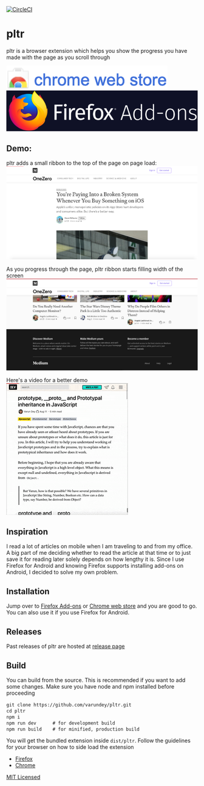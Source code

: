 [![CircleCI](https://circleci.com/gh/varundey/pltr/tree/master.svg?style=svg)](https://circleci.com/gh/varundey/pltr/tree/master)

# pltr

pltr is a browser extension which helps you show the progress you have made with the page as you scroll through

[![Chrome web store](https://raw.githubusercontent.com/varundey/pltr/master/assets/chrome%20web%20store.png)](https://chrome.google.com/webstore/detail/pltr/jnandbgcohcjgonlhmgpjlcpbkaccbnk)
[![Firefox Add-ons](https://raw.githubusercontent.com/varundey/pltr/master/assets/firefox%20add-ons.png)](https://addons.mozilla.org/en-US/firefox/addon/pltr/)


## Demo:
pltr adds a small ribbon to the top of the page on page load:
![pltr showing small red ribbon on top of page upon load](https://raw.githubusercontent.com/varundey/pltr/master/assets/page%20load%20screenshot.png "Page load")

As you progress through the page, pltr ribbon starts filling width of the screen
![pltr ribbon filling width of page on scrolling to the bottom](https://raw.githubusercontent.com/varundey/pltr/master/assets/page%20scrolled%20screenshot.png "Page scrolled")

Here's a video for a better demo
![pltr video demo showing how the ribbon advances on page progress](https://raw.githubusercontent.com/varundey/pltr/master/assets/pltr%20video.gif "pltr video demo")

## Inspiration
I read a lot of articles on mobile when I am traveling to and from my office. A big part of me deciding whether to read the article at that time or to just save it for reading later solely depends on how lengthy it is. Since I use Firefox for Android and knowing Firefox supports installing add-ons on Android, I decided to solve my own problem.

## Installation
Jump over to [Firefox Add-ons](https://addons.mozilla.org/en-US/firefox/addon/pltr/) or [Chrome web store](https://chrome.google.com/webstore/detail/pltr/jnandbgcohcjgonlhmgpjlcpbkaccbnk) and you are good to go. You can also use it if you use Firefox for Android.

## Releases
Past releases of pltr are hosted at [release page](https://github.com/varundey/pltr/releases)

## Build
You can build from the source. This is recommended if you want to add some changes. Make sure you have node and npm installed before proceeding
```shell
git clone https://github.com/varundey/pltr.git
cd pltr
npm i
npm run dev      # for development build
npm run build    # for minified, production build
```
You will get the bundled extension inside `dist/pltr`. Follow the guidelines for your browser on how to side load the extension
- [Firefox](https://developer.mozilla.org/en-US/docs/Mozilla/Add-ons/WebExtensions/Distribution_options/Sideloading_add-ons)
- [Chrome](https://support.google.com/chrome/a/answer/2714278)


[MIT Licensed](https://varundey.mit-license.org/)